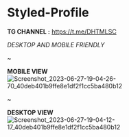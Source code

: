 # Styled-Profile

**TG CHANNEL :** https://t.me/DHTMLSC

_DESKTOP AND MOBILE FRIENDLY_

~

**MOBILE VIEW**
![Screenshot_2023-06-27-19-04-26-70_40deb401b9ffe8e1df2f1cc5ba480b12](https://github.com/CoderSensui/Styled-Profile/assets/137837037/29e95fe0-dfce-4540-8d11-12ab1b3fa14b)

~

**DESKTOP VIEW**
![Screenshot_2023-06-27-19-04-12-17_40deb401b9ffe8e1df2f1cc5ba480b12](https://github.com/CoderSensui/Styled-Profile/assets/137837037/819fbc34-c350-41b3-bab2-28f700e2cdd6)
